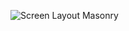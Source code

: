 ![Screen Layout Masonry](https://github.com/EmanueleManno/CSS-Grids-Dojo/assets/128712265/a3178ac3-ce4f-4409-8a13-6f08189b1504)
